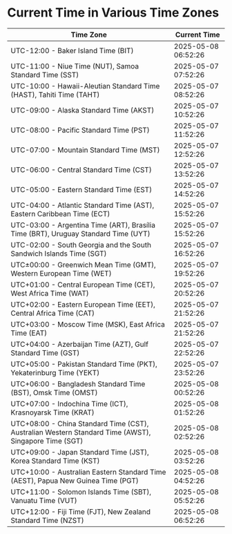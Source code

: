 # Current Time in Various Time Zones

| Time Zone | Current Time |
|-----------|--------------|
| UTC-12:00 - Baker Island Time (BIT) | 2025-05-08 06:52:26 |
| UTC-11:00 - Niue Time (NUT), Samoa Standard Time (SST) | 2025-05-07 07:52:26 |
| UTC-10:00 - Hawaii-Aleutian Standard Time (HAST), Tahiti Time (TAHT) | 2025-05-07 08:52:26 |
| UTC-09:00 - Alaska Standard Time (AKST) | 2025-05-07 10:52:26 |
| UTC-08:00 - Pacific Standard Time (PST) | 2025-05-07 11:52:26 |
| UTC-07:00 - Mountain Standard Time (MST) | 2025-05-07 12:52:26 |
| UTC-06:00 - Central Standard Time (CST) | 2025-05-07 13:52:26 |
| UTC-05:00 - Eastern Standard Time (EST) | 2025-05-07 14:52:26 |
| UTC-04:00 - Atlantic Standard Time (AST), Eastern Caribbean Time (ECT) | 2025-05-07 15:52:26 |
| UTC-03:00 - Argentina Time (ART), Brasília Time (BRT), Uruguay Standard Time (UYT) | 2025-05-07 15:52:26 |
| UTC-02:00 - South Georgia and the South Sandwich Islands Time (SGT) | 2025-05-07 16:52:26 |
| UTC±00:00 - Greenwich Mean Time (GMT), Western European Time (WET) | 2025-05-07 19:52:26 |
| UTC+01:00 - Central European Time (CET), West Africa Time (WAT) | 2025-05-07 20:52:26 |
| UTC+02:00 - Eastern European Time (EET), Central Africa Time (CAT) | 2025-05-07 21:52:26 |
| UTC+03:00 - Moscow Time (MSK), East Africa Time (EAT) | 2025-05-07 21:52:26 |
| UTC+04:00 - Azerbaijan Time (AZT), Gulf Standard Time (GST) | 2025-05-07 22:52:26 |
| UTC+05:00 - Pakistan Standard Time (PKT), Yekaterinburg Time (YEKT) | 2025-05-07 23:52:26 |
| UTC+06:00 - Bangladesh Standard Time (BST), Omsk Time (OMST) | 2025-05-08 00:52:26 |
| UTC+07:00 - Indochina Time (ICT), Krasnoyarsk Time (KRAT) | 2025-05-08 01:52:26 |
| UTC+08:00 - China Standard Time (CST), Australian Western Standard Time (AWST), Singapore Time (SGT) | 2025-05-08 02:52:26 |
| UTC+09:00 - Japan Standard Time (JST), Korea Standard Time (KST) | 2025-05-08 03:52:26 |
| UTC+10:00 - Australian Eastern Standard Time (AEST), Papua New Guinea Time (PGT) | 2025-05-08 04:52:26 |
| UTC+11:00 - Solomon Islands Time (SBT), Vanuatu Time (VUT) | 2025-05-08 05:52:26 |
| UTC+12:00 - Fiji Time (FJT), New Zealand Standard Time (NZST) | 2025-05-08 06:52:26 |
